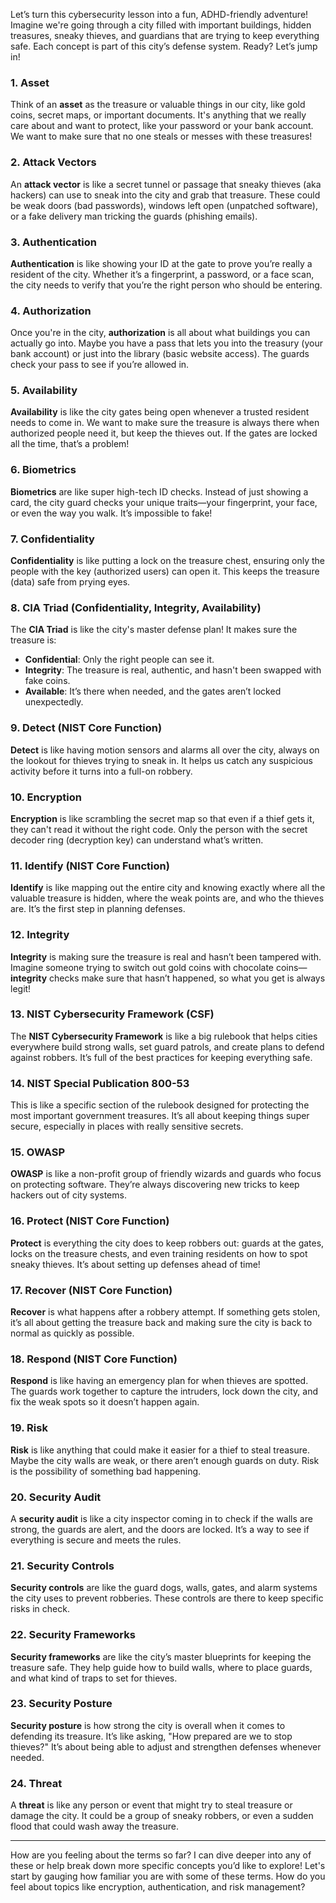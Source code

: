 Let’s turn this cybersecurity lesson into a fun, ADHD-friendly adventure! Imagine we're going through a city filled with important buildings, hidden treasures, sneaky thieves, and guardians that are trying to keep everything safe. Each concept is part of this city’s defense system. Ready? Let’s jump in!

### 1. **Asset**

Think of an **asset** as the treasure or valuable things in our city, like gold coins, secret maps, or important documents. It's anything that we really care about and want to protect, like your password or your bank account. We want to make sure that no one steals or messes with these treasures!

### 2. **Attack Vectors**

An **attack vector** is like a secret tunnel or passage that sneaky thieves (aka hackers) can use to sneak into the city and grab that treasure. These could be weak doors (bad passwords), windows left open (unpatched software), or a fake delivery man tricking the guards (phishing emails).

### 3. **Authentication**

**Authentication** is like showing your ID at the gate to prove you’re really a resident of the city. Whether it’s a fingerprint, a password, or a face scan, the city needs to verify that you’re the right person who should be entering.

### 4. **Authorization**

Once you're in the city, **authorization** is all about what buildings you can actually go into. Maybe you have a pass that lets you into the treasury (your bank account) or just into the library (basic website access). The guards check your pass to see if you’re allowed in.

### 5. **Availability**

**Availability** is like the city gates being open whenever a trusted resident needs to come in. We want to make sure the treasure is always there when authorized people need it, but keep the thieves out. If the gates are locked all the time, that’s a problem!

### 6. **Biometrics**

**Biometrics** are like super high-tech ID checks. Instead of just showing a card, the city guard checks your unique traits—your fingerprint, your face, or even the way you walk. It’s impossible to fake!

### 7. **Confidentiality**

**Confidentiality** is like putting a lock on the treasure chest, ensuring only the people with the key (authorized users) can open it. This keeps the treasure (data) safe from prying eyes.

### 8. **CIA Triad (Confidentiality, Integrity, Availability)**

The **CIA Triad** is like the city's master defense plan! It makes sure the treasure is:

- **Confidential**: Only the right people can see it.
- **Integrity**: The treasure is real, authentic, and hasn't been swapped with fake coins.
- **Available**: It’s there when needed, and the gates aren’t locked unexpectedly.

### 9. **Detect (NIST Core Function)**

**Detect** is like having motion sensors and alarms all over the city, always on the lookout for thieves trying to sneak in. It helps us catch any suspicious activity before it turns into a full-on robbery.

### 10. **Encryption**

**Encryption** is like scrambling the secret map so that even if a thief gets it, they can't read it without the right code. Only the person with the secret decoder ring (decryption key) can understand what’s written.

### 11. **Identify (NIST Core Function)**

**Identify** is like mapping out the entire city and knowing exactly where all the valuable treasure is hidden, where the weak points are, and who the thieves are. It’s the first step in planning defenses.

### 12. **Integrity**

**Integrity** is making sure the treasure is real and hasn’t been tampered with. Imagine someone trying to switch out gold coins with chocolate coins—**integrity** checks make sure that hasn’t happened, so what you get is always legit!

### 13. **NIST Cybersecurity Framework (CSF)**

The **NIST Cybersecurity Framework** is like a big rulebook that helps cities everywhere build strong walls, set guard patrols, and create plans to defend against robbers. It’s full of the best practices for keeping everything safe.

### 14. **NIST Special Publication 800-53**

This is like a specific section of the rulebook designed for protecting the most important government treasures. It’s all about keeping things super secure, especially in places with really sensitive secrets.

### 15. **OWASP**

**OWASP** is like a non-profit group of friendly wizards and guards who focus on protecting software. They’re always discovering new tricks to keep hackers out of city systems.

### 16. **Protect (NIST Core Function)**

**Protect** is everything the city does to keep robbers out: guards at the gates, locks on the treasure chests, and even training residents on how to spot sneaky thieves. It’s about setting up defenses ahead of time!

### 17. **Recover (NIST Core Function)**

**Recover** is what happens after a robbery attempt. If something gets stolen, it’s all about getting the treasure back and making sure the city is back to normal as quickly as possible.

### 18. **Respond (NIST Core Function)**

**Respond** is like having an emergency plan for when thieves are spotted. The guards work together to capture the intruders, lock down the city, and fix the weak spots so it doesn’t happen again.

### 19. **Risk**

**Risk** is like anything that could make it easier for a thief to steal treasure. Maybe the city walls are weak, or there aren’t enough guards on duty. Risk is the possibility of something bad happening.

### 20. **Security Audit**

A **security audit** is like a city inspector coming in to check if the walls are strong, the guards are alert, and the doors are locked. It’s a way to see if everything is secure and meets the rules.

### 21. **Security Controls**

**Security controls** are like the guard dogs, walls, gates, and alarm systems the city uses to prevent robberies. These controls are there to keep specific risks in check.

### 22. **Security Frameworks**

**Security frameworks** are like the city’s master blueprints for keeping the treasure safe. They help guide how to build walls, where to place guards, and what kind of traps to set for thieves.

### 23. **Security Posture**

**Security posture** is how strong the city is overall when it comes to defending its treasure. It’s like asking, "How prepared are we to stop thieves?" It’s about being able to adjust and strengthen defenses whenever needed.

### 24. **Threat**

A **threat** is like any person or event that might try to steal treasure or damage the city. It could be a group of sneaky robbers, or even a sudden flood that could wash away the treasure.

---

How are you feeling about the terms so far? I can dive deeper into any of these or help break down more specific concepts you’d like to explore! Let's start by gauging how familiar you are with some of these terms. How do you feel about topics like encryption, authentication, and risk management?